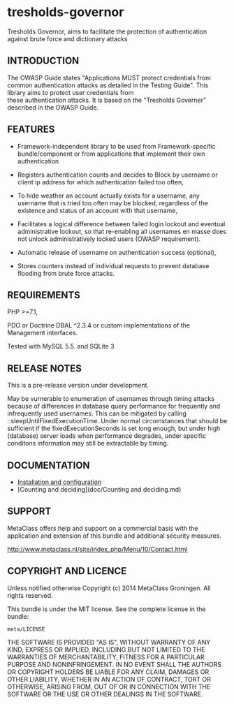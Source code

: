 tresholds-governor
==================

Tresholds Governor, aims to facilitate the protection of authentication against brute force and dictionary attacks

INTRODUCTION
------------
The OWASP Guide states "Applications MUST protect credentials from common authentication attacks as detailed 
in the Testing Guide". This library aims to protect user credentials from  
these authentication attacks. It is based on the "Tresholds Governer" described in the OWASP Guide.

FEATURES
--------

- Framework-independent library to be used from Framework-specific bundle/component or from applications that
  implement their own authentication

- Registers authentication counts and decides to Block by username or client ip address for 
  which authentication failed too often,
 
- To hide weather an account actually exists for a username, any username that is tried too often may be blocked, 
  regardless of the existence and status of an account with that username,

- Facilitates a logical difference between failed login lockout and eventual administrative lockout, 
  so that re-enabling all usernames en masse does not unlock administratively locked users (OWASP requirement).

- Automatic release of username on authentication success (optional),

- Stores counters instead of individual requests to prevent database flooding from brute force attacks.

REQUIREMENTS
------------
PHP >=7.1,

PDO or Doctrine DBAL ^2.3.4 or custom implementations of the Management interfaces.

Tested with MySQL 5.5. and SQLite 3

RELEASE NOTES
-------------

This is a pre-release version under development. 

May be vurnerable to enumeration of usernames through timing attacks because of
differences in database query performance for frequently and infrequently used usernames.
This can be mitigated by calling ::sleepUntilFixedExecutionTime. Under normal circomstances
that should be sufficient if the fixedExecutionSeconds is set long enough, but under
high (database) server loads when performance degrades, under specific conditons
information may still be extractable by timing.

DOCUMENTATION
-------------
- [Installation and configuration](doc/Installation.md)
- [Counting and deciding](doc/Counting and deciding.md)
	
SUPPORT
-------

MetaClass offers help and support on a commercial basis with 
the application and extension of this bundle and additional 
security measures.

http://www.metaclass.nl/site/index_php/Menu/10/Contact.html


COPYRIGHT AND LICENCE
---------------------

Unless notified otherwise Copyright (c) 2014 MetaClass Groningen. All rights reserved.

This bundle is under the MIT license. See the complete license in the bundle:

	meta/LICENSE

THE SOFTWARE IS PROVIDED "AS IS", WITHOUT WARRANTY OF ANY KIND, EXPRESS OR
IMPLIED, INCLUDING BUT NOT LIMITED TO THE WARRANTIES OF MERCHANTABILITY,
FITNESS FOR A PARTICULAR PURPOSE AND NONINFRINGEMENT. IN NO EVENT SHALL THE
AUTHORS OR COPYRIGHT HOLDERS BE LIABLE FOR ANY CLAIM, DAMAGES OR OTHER
LIABILITY, WHETHER IN AN ACTION OF CONTRACT, TORT OR OTHERWISE, ARISING FROM,
OUT OF OR IN CONNECTION WITH THE SOFTWARE OR THE USE OR OTHER DEALINGS IN
THE SOFTWARE.